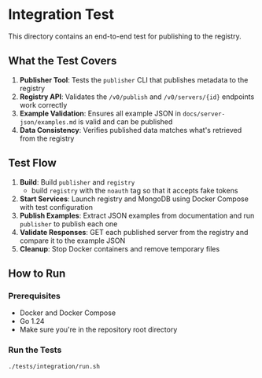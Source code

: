 # Integration Test

This directory contains an end-to-end test for publishing to the registry.

## What the Test Covers

1. **Publisher Tool**: Tests the `publisher` CLI that publishes metadata to the registry
2. **Registry API**: Validates the `/v0/publish` and `/v0/servers/{id}` endpoints work correctly
3. **Example Validation**: Ensures all example JSON in `docs/server-json/examples.md` is valid and can be published
4. **Data Consistency**: Verifies published data matches what's retrieved from the registry

## Test Flow

1. **Build**: Build `publisher` and `registry`
   - build `registry` with the `noauth` tag so that it accepts fake tokens
2. **Start Services**: Launch registry and MongoDB using Docker Compose with test configuration
3. **Publish Examples**: Extract JSON examples from documentation and run `publisher` to publish each one
4. **Validate Responses**: GET each published server from the registry and compare it to the example JSON
5. **Cleanup**: Stop Docker containers and remove temporary files

## How to Run

### Prerequisites

- Docker and Docker Compose
- Go 1.24
- Make sure you're in the repository root directory

### Run the Tests

```sh
./tests/integration/run.sh
```

